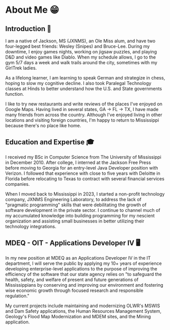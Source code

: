# About Me 😁
## Introduction 👋
I am a native of Jackson, MS (JXNMS), an Ole Miss alum, and have two four-legged best friends: Wesley (Snipes) and Bruce-Lee. During my downtime, I enjoy games nights, working on jigsaw puzzles, and playing D&D and video games like Diablo. When my schedule allows, I go to the gym 5/7 days a week and walk trails around the city, sometimes with my GirlTrek ladies.

As a lifelong learner, I am learning to speak German and strategize in chess, hoping to slow my cognitive decline. I also took Paralegal Technology classes at Hinds to better understand how the U.S. and State governments function.

I like to try new restaurants and write reviews of the places I've enjoyed on Google Maps. Having lived in several states, GA -> FL -> TX, I have made many friends from across the country. Although I've enjoyed living in other locations and visiting foreign countries, I'm happy to return to Mississippi because there's no place like home.

## Education and Expertise 🎓
I received my BSc in Computer Science from The University of Mississippi in December 2010. After college, I interned at the Jackson Free Press before moving to Georgia for an entry-level Java Developer position with Verizon. I followed that experience with close to five years with Deloitte in Florida before relocating to Texas to contract with several financial services companies.

When I moved back to Mississippi in 2023, I started a non-profit technology company, JXNMS Engineering Laboratory, to address the lack of "pragmatic programming" skills that were debilitating the growth of software development in the private sector. I continue to channel much of my accumulated knowledge into building programming for my nescient organization and assisting small businesses in better utilizing their technology integrations.

## MDEQ - OIT - Applications Developer IV 🖥️
In my new position at MDEQ as an Applications Developer IV in the IT department, I will serve the public by applying my 10+ years of experience developing enterprise-level applications to the purpose of improving the efficiency of the software that our state agency relies on "to safeguard the health, safety, and welfare of present and future generations of Mississippians by conserving and improving our environment and fostering wise economic growth through focused research and responsible regulation."

My current projects include maintaining and modernizing OLWR's MSWIS and Dam Safety applications, the Human Resources Management System, Geology's Flood Map Modernization and MDEM sites, and the Mining application.

